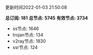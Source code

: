 更新时间2022-01-03 21:50:08

**总订阅: 181**
**总节点: 5745**
**有效节点: 3734**
- ss节点: 1646
- trojan节点: 134
- v2ray节点: 1830
- ssr节点: 124
